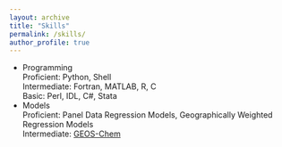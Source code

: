 ```yaml
---
layout: archive
title: "Skills"
permalink: /skills/
author_profile: true
---
```


<!-- {% include base_path %} -->

- Programming<br/>
  Proficient: Python, Shell<br/>
  Intermediate: Fortran, MATLAB, R, C<br/>
  Basic: Perl, IDL, C#, Stata
- Models<br/>
  Proficient: Panel Data Regression Models, Geographically Weighted Regression Models<br/>
  Intermediate: [GEOS-Chem](http://acmg.seas.harvard.edu/geos/)
